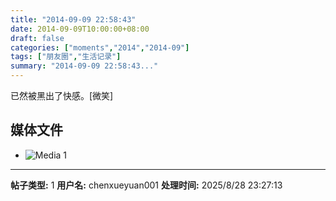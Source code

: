 ```yaml
---
title: "2014-09-09 22:58:43"
date: 2014-09-09T10:00:00+08:00
draft: false
categories: ["moments","2014","2014-09"]
tags: ["朋友圈","生活记录"]
summary: "2014-09-09 22:58:43..."
---
```


已然被黑出了快感。[微笑]

## 媒体文件

- ![Media 1](/Moments/photos/2014-09-09/201409092258430.jpg)

---

**帖子类型:** 1
**用户名:** chenxueyuan001
**处理时间:** 2025/8/28 23:27:13